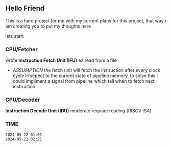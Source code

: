 ## Hello Friend 
This is a hard project for me with my current plans for this project, 
that way i am creating you to put my thoughts here

lets start
### CPU/Fetcher
wrote **Instruction Fetch Unit (IFU)** ez read from a file
* _ASSUMPTION_ the fetch unit will fetch the instruction after every clock cycle
  irrsepect to the current state of pipeline memory.
  to solve this i could impliment a signal from pipeline which tell when to fetch next instruction

### CPU/Decoder
 **Instruction Decode Unit (IDU)** moderate requare reading (RISCV ISA)






### TIME
```
2024-05-22 01:01
2024-05-22 02:21
```
